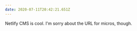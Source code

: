 ```yaml
---
date: 2020-07-11T20:42:21.651Z
---
```

Netlify CMS is cool. I'm sorry about the URL for micros, though.